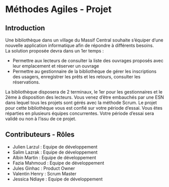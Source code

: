 # Méthodes Agiles - Projet

## Introduction
 
Une bibliothèque dans un village du Massif Central souhaite s’équiper d’une nouvelle
application informatique afin de répondre à différents besoins.  
La solution proposée devra dans un 1er temps :  
- Permettre aux lecteurs de consulter la liste des ouvrages proposés avec leur
emplacement et réserver un ouvrage
- Permettre au gestionnaire de la bibliothèque de gérer les inscriptions des
usagers, enregistrer les prêts et les retours, consulter les réservations.
 
La bibliothèque disposera de 2 terminaux, le 1er pour les gestionnaires et le 2ème à
disposition des lecteurs.
Vous venez d’être embauchés par une ESN dans lequel tous les projets sont gérés avec la
méthode Scrum. Le projet pour cette bibliothèque vous est confié sur votre période d’essai.
Vous êtes réparties en plusieurs équipes concurrentes. Votre période d’essai sera validé ou
non à l’issu de ce projet.


## Contributeurs - Rôles

- Julien Larzul : Equipe de développement
- Salim Lazrak : Equipe de développement
- Albin Martin : Equipe de développement
- Fazia Mahmoud : Equipe de développement
- Jules Ginhac : Product Owner
- Valentin Henry : Scrum Master
- Jessica Ndiaye : Equipe de développement

